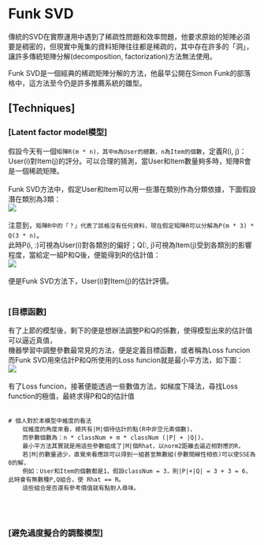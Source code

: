 # Funk SVD
傳統的SVD在實際運用中遇到了稀疏性問題和效率問題，他要求原始的矩陣必須要是稠密的，但現實中蒐集的資料矩陣往往都是稀疏的，其中存在許多的「洞」，讓許多傳統矩陣分解(decomposition, factorization)方法無法使用。<br>

Funk SVD是一個經典的稀疏矩陣分解的方法，他最早公開在Simon Funk的部落格中，這方法至今仍是許多推薦系統的雛型。<br>

## [Techniques]

### [Latent factor model模型]
假設今天有一個`矩陣R(m * n)，其中m為User的總數，n為Item的個數`，定義R(i, j)：User(i)對Item(j)的評分。可以合理的猜測，當User和Item數量夠多時，矩陣R會是一個稀疏矩陣。<br><br>
Funk SVD方法中，假定User和Item可以用一些潛在類別作為分類依據，下圖假設潛在類別為3類：<br>
![](https://github.com/worcdlo/Machine-Learning/blob/master/Funk%20SVD/Equ4.gif)<br><br>
注意到，`矩陣R中的「？」代表了該格沒有任何資料，現在假定矩陣R可以分解為P(m * 3) * Q(3 * n)`。<br>
此時P(i, :)可視為User(i)對各類別的偏好；Q(:, j)可視為Item(j)受到各類別的影響程度，當給定一組P和Q後，便能得到R的估計值：<br>
![](https://github.com/worcdlo/Machine-Learning/blob/master/Funk%20SVD/Equ5.gif)<br><br>
便是Funk SVD方法下，User(i)對Item(j)的估計評價。<br><br>

### [目標函數]
有了上節的模型後，剩下的便是想辦法調整P和Q的係數，使得模型出來的估計值可以逼近真值，<br>
機器學習中調整參數最常見的方法，便是定義目標函數，或者稱為Loss funcion<br>
而Funk SVD用來估計P和Q所使用的Loss funcion就是最小平方法，如下圖：<br>
![](https://github.com/worcdlo/Machine-Learning/blob/master/Funk%20SVD/Equ3.gif)<br><br>
有了Loss funcion，接著便能透過一些數值方法，如梯度下降法，尋找Loss function的極值，最終求得P和Q的估計值<br><br>


    # 個人對於本模型中維度的看法
        從維度的角度來看，總共有|M|個待估計的點(R中非空元素個數)，
        而參數個數為：n * classNum + m * classNum (|P| + |Q|)，
        最小平方法其實就是用這些參數組成了|M|個Rhat，以norm2距離去逼近相對應的R，
        若|M|的數量過少，直覺來看應該可以得到一組甚至無數組(參數間線性相依)可以使SSE為0的解，
        例如：User和Item的個數都是1，假設classNum = 3，則|P|+|Q| = 3 + 3 = 6，此時會有無數種P,Q組合，使 Rhat == R。
        這些組合是否還有參考價值就有點耐人尋味。
<br><br>
### [避免過度擬合的調整模型]
  

